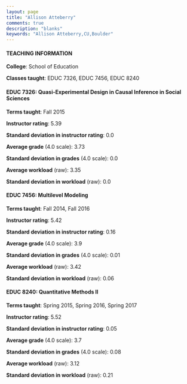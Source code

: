 ```yaml
---
layout: page
title: "Allison Atteberry" 
comments: true
description: "blanks"
keywords: "Allison Atteberry,CU,Boulder"
---
```

<head>
<script src="https://ajax.googleapis.com/ajax/libs/jquery/2.1.3/jquery.min.js"></script>
<script src="https://dl.dropboxusercontent.com/s/pc42nxpaw1ea4o9/highcharts.js?dl=0"></script>
<!-- <script src="../assets/js/highcharts.js"></script> -->
<style type="text/css">@font-face {
	font-family: "Bebas Neue";
	src: url(https://www.filehosting.org/file/details/544349/BebasNeue Regular.otf) format("opentype");
	}
	h1.Bebas { 
		font-family: "Bebas Neue", Verdana, Tahoma;
	}
</style>
</head>
	   
#### TEACHING INFORMATION

**College**: School of Education

**Classes taught**: EDUC 7326, EDUC 7456, EDUC 8240

#### EDUC 7326: Quasi-Experimental Design in Causal Inference in Social Sciences

**Terms taught**: Fall 2015

**Instructor rating**: 5.39

**Standard deviation in instructor rating**: 0.0

**Average grade** (4.0 scale): 3.73

**Standard deviation in grades** (4.0 scale): 0.0

**Average workload** (raw): 3.35

**Standard deviation in workload** (raw): 0.0

#### EDUC 7456: Multilevel Modeling

**Terms taught**: Fall 2014, Fall 2016

**Instructor rating**: 5.42

**Standard deviation in instructor rating**: 0.16

**Average grade** (4.0 scale): 3.9

**Standard deviation in grades** (4.0 scale): 0.01

**Average workload** (raw): 3.42

**Standard deviation in workload** (raw): 0.06

#### EDUC 8240: Quantitative Methods II

**Terms taught**: Spring 2015, Spring 2016, Spring 2017

**Instructor rating**: 5.52

**Standard deviation in instructor rating**: 0.05

**Average grade** (4.0 scale): 3.7

**Standard deviation in grades** (4.0 scale): 0.08

**Average workload** (raw): 3.12

**Standard deviation in workload** (raw): 0.21

